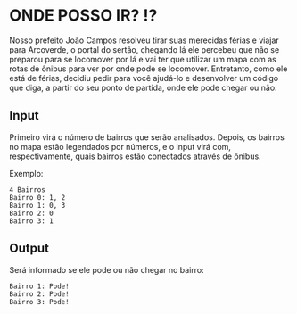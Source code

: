 # ONDE POSSO IR? ⁉
Nosso prefeito João Campos resolveu tirar suas merecidas férias e viajar para Arcoverde, o portal do sertão, chegando lá ele percebeu que não se preparou para se locomover por lá e vai ter que utilizar um mapa com as rotas de ônibus para ver por onde pode se locomover. Entretanto, como ele está de férias, decidiu pedir para você ajudá-lo e desenvolver um código que diga, a partir do seu ponto de partida, onde ele pode chegar ou não.

## Input

Primeiro virá o número de bairros que serão analisados. Depois, os bairros no mapa estão legendados por números, e o input virá com, respectivamente, quais bairros estão conectados através de ônibus.

Exemplo:
```
4 Bairros
Bairro 0: 1, 2
Bairro 1: 0, 3
Bairro 2: 0
Bairro 3: 1
```

## Output

Será informado se ele pode ou não chegar no bairro:
```
Bairro 1: Pode!
Bairro 2: Pode!
Bairro 3: Pode!
```
